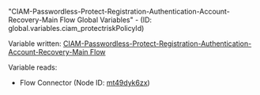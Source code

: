 "CIAM-Passwordless-Protect-Registration-Authentication-Account-Recovery-Main Flow Global Variables" - (ID: global.variables.ciam_protectriskPolicyId)

Variable written:
[CIAM-Passwordless-Protect-Registration-Authentication-Account-Recovery-Main Flow](../index.md#Variables)

Variable reads:
* Flow Connector (Node ID: [mt49dyk6zx](../nodes/mt49dyk6zx.md))
